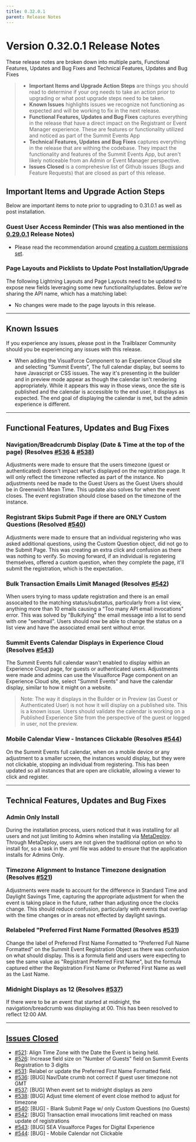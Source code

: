 ```yaml
---
title: 0.32.0.1
parent: Release Notes
---
```


# Version 0.32.0.1 Release Notes

These release notes are broken down into multiple parts, Functional Features, Updates and Bug Fixes and Technical Features, Updates and Bug Fixes 
> - **Important Items and Upgrade Action Steps** are things you should read to determine if your org needs to take an action prior to upgrading or what post upgrade steps need to be taken.
> - **Known Issues** highlights issues we recognize not functioning as expected and will be working to fix in the next release.
> - **Functional Features, Updates and Bug Fixes** captures everything in the release that have a direct impact on the Registrant or Event Manager experience. These are features or functionality utilized and noticed as part of the Summit Events App
> -  **Technical Features, Updates and Bug Fixes** captures everything in the release that are withing the codebase. They impact the functionality and features of the Summit Events App, but aren't likely noticeable from an Admin or Event Manager perspective.
> - **Issues Closed** is a comprehesive list of Github issues (Bugs and Feature Requests) that are closed as part of this release.


## Important Items and Upgrade Action Steps
Below are important items to note prior to upgrading to 0.31.0.1 as well as post installation.

### Guest User Access Reminder (This was also mentioned in the [0.29.0.1](https://sfdo-community-sprints.github.io/summit-events-app-documentation/docs/release-notes/0-29-0-1/) Release Notes)

- Please read the recommendation around [creating a custom permissions set](https://sfdo-community-sprints.github.io/summit-events-app-documentation/docs/Getting-Started/Installing/#creating-a-custom-permission-set-for-the-guest-user). 
  
### Page Layouts and Picklists to Update Post Installation/Upgrade
The following Lightning Layouts and Page Layouts need to be updated to expose new fields leveraging some new functionality/updates. Below we're sharing the API name, which has a matching label:

* No changes were made to the page layouts in this release.

---
## Known Issues

If you experience any issues, please post in the Trailblazer Community should you be experiencing any issues with this release.

* When adding the Visualforce Component to an Experience Cloud site and selecting "Summit Events", The full calendar display, but seems to have Javascript or CSS issues. The way it's presenting in the builder and in preview mode appear as though the calendar isn't rendering appropriately.  While it appears this way in those views, once the site is published and the calendar is accessible to the end user, it displays as expected. The end goal of displaying the calendar is met, but the admin experience is different.

---
## Functional Features, Updates and Bug Fixes

### Navigation/Breadcrumb Display (Date & Time at the top of the page) (Resolves [#536](https://github.com/SFDO-Community/Summit-Events-App/issues/536) & [#538](https://github.com/SFDO-Community/Summit-Events-App/issues/538))
Adjustments were made to ensure that the users timezone (guest or authenticated) doesn't impact what's displayed on the registration page. It will only reflect the timezone reflected as part of the instance. No adjustments need be made to the Guest Users as the Guest Users should be in Greenwich Mean Time. This update also solves for when the event closes. The event registration should close based on the timezone of the instance.

### Registrant Skips Submit Page if there are ONLY Custom Questions (Resolved [#540](https://github.com/SFDO-Community/Summit-Events-App/issues/540))
Adjustments were made to ensure that an individual registering who was asked additional questions, using the Custom Question object, did not go to the Submit Page. This was creating an extra click and confusion as there was nothing to verify. So moving forward, if an individual is registering themselves, offered a custom question, when they complete the page, it'll submit the registration, which is the expectation.

### Bulk Transaction Emails Limit Managed (Resolves [#542](https://github.com/SFDO-Community/Summit-Events-App/issues/542))
When users trying to mass update registration and there is an email assocaited to the matching status/substatus, particularly from a list view, anything more than 10 emails causing a "Too many API email invocations" error. This was solved by "Bulkifying" the email message into a list to send with one "sendmail". Users should now be able to change the status on a list view and have the associated email sent without error.

### Summit Events Calendar Displays in Experience Cloud (Resolves [#543](https://github.com/SFDO-Community/Summit-Events-App/issues/543))
The Summit Events full calendar wasn't enabled to display within an Experience Cloud page, for guests or authenticated users. Adjustments were made and admins can use the Visualforce Page component on an Experience Cloud site, select "Summit Events" and have the calendar display, similar to how it might on a website.
> Note: The way it displays in the Builder or in Preview (as Guest or Authenticated User) is not how it will display on a published site. This is a known issue. Users should validate the calendar is working on a Published Experience Site from the perspective of the guest or logged in user, not the preview.

### Mobile Calendar View - Instances Clickable (Resolves [#544](https://github.com/SFDO-Community/Summit-Events-App/issues/544))
On the Summit Events full calendar, when on a mobile device or any adjustment to a smaller screen, the instances would display, but they were not clickable, stopping an individual from registering. This has been updated so all instances that are open are clickable, allowing a viewer to click and register.

---
## Technical Features, Updates and Bug Fixes

### Admin Only Install
During the installation process, users noticed that it was installing for all users and not just limiting to Admins when installing via [MetaDeploy](https://install.salesforce.org/products/SummitEventsApp/latest). Through MetaDeploy, users are not given the traditional option on who to install for, so a task in the .yml file was added to ensure that the application installs for Admins Only.

### Timezone Alignment to Instance Timezone designation (Resolves [#521](https://github.com/SFDO-Community/Summit-Events-App/issues/521))
Adjustments were made to account for the difference in Standard Time and Daylight Savings Time, capturing the appropriate adjustment for when the event is taking place in the future, rather than adjusting once the clocks change. This should reduce confusion, particularly with events that overlap with the time changes or in areas not effected by daylight savings.

### Relabeled "Preferred First Name Formatted (Resolves [#531](https://github.com/SFDO-Community/Summit-Events-App/issues/531))
Change the label of Preferred FIrst Name Formatted to "Preferred Full Name Formatted" on the Summit Event Registration Object as there was confusion on what should display. This is a formula field and users were expecting to see the same value as "Registrant Preferred First Name", but the formula captured either the Registration First Name or Preferred First Name as well as the Last Name.

### Midnight Displays as 12 (Resolves [#537](https://github.com/SFDO-Community/Summit-Events-App/issues/537))
If there were to be an event that started at midnight, the navigation/breadcrumb was displaying at 00.  This has been resolved to reflect 12:00 AM.



---
## [Issues Closed](https://github.com/SFDO-Community/Summit-Events-App/issues?q=is%3Aissue+is%3Aclosed)
- [#521](https://github.com/SFDO-Community/Summit-Events-App/issues/521): Align Time Zone with the Date the Event is being held.
- [#526](https://github.com/SFDO-Community/Summit-Events-App/issues/526): Increase field size on "Number of Guests" field on Summit Events Registration to 3 digits
- [#531](https://github.com/SFDO-Community/Summit-Events-App/issues/531): Relabel or update the Preferred First Name Formatted field.
- [#536](https://github.com/SFDO-Community/Summit-Events-App/issues/536): [BUG] Nav/Date crumb not correct if guest user timezone not GMT
- [#537](https://github.com/SFDO-Community/Summit-Events-App/issues/537): [BUG] When event set to midnight displays as zero
- [#538](https://github.com/SFDO-Community/Summit-Events-App/issues/538): [BUG] Adjust time element of event close method to adjust for timezone
- [#540](https://github.com/SFDO-Community/Summit-Events-App/issues/540): [BUG] - Blank Submit Page w/ only Custom Questions (no Guests)
- [#542](https://github.com/SFDO-Community/Summit-Events-App/issues/542): [BUG] Transaction email invocations limit reached on mass update of registrations
- [#543](https://github.com/SFDO-Community/Summit-Events-App/issues/543): [BUG] SEA Visualforce Pages for Digital Experience
- [#544](https://github.com/SFDO-Community/Summit-Events-App/issues/544): [BUG] - Mobile Calendar not Clickable
